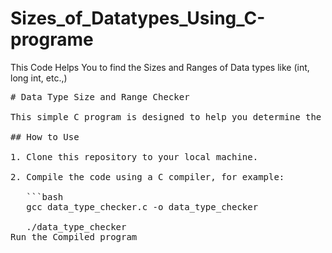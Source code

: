 # Sizes_of_Datatypes_Using_C-programe
This Code Helps You to find the Sizes and Ranges of Data types like (int, long int, etc.,)
<pre># Data Type Size and Range Checker

This simple C program is designed to help you determine the size and range of different data types such as `int`, `long int`, `char`, `short int`, `unsigned int`, and `signed int`. It's a handy tool to get a better understanding of the data types on your system.

## How to Use

1. Clone this repository to your local machine.

2. Compile the code using a C compiler, for example:

   ```bash
   gcc data_type_checker.c -o data_type_checker

   ./data_type_checker
Run the Compiled program</pre>
